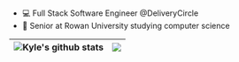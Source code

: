 - 💻 Full Stack Software Engineer @DeliveryCircle
- 📕 Senior at Rowan University studying computer science

| <img align="center" src="https://github-readme-stats.vercel.app/api?username=kylenotfound&show_icons=true&include_all_commits=true&theme=buefy&hide_border=true" alt="Kyle's github stats" /> | <img align="center" src="https://github-readme-stats.vercel.app/api/top-langs/?username=kylenotfound&layout=compact&theme=buefy&hide_border=true" /> |
| ------------- | ------------- |


